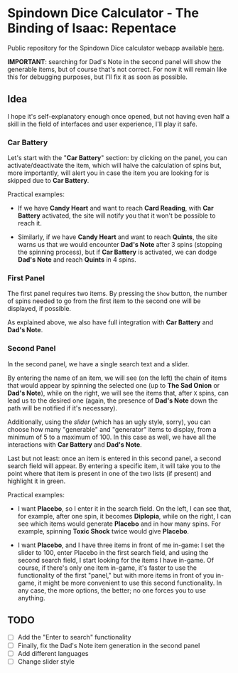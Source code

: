 # Spindown Dice Calculator - The Binding of Isaac: Repentace

Public repository for the Spindown Dice calculator webapp available [here](https://spindowndicecalculator.web.app).

**IMPORTANT**: searching for Dad's Note in the second panel will show the generable items, but of course that's not correct. For now it will remain like this for debugging purposes, but I'll fix it as soon as possible.

## Idea

I hope it's self-explanatory enough once opened, but not having even half a skill in the field of interfaces and user experience, I'll play it safe.

### Car Battery

Let's start with the "**Car Battery**" section: by clicking on the panel, you can activate/deactivate the item, which will halve the calculation of spins but, more importantly, will alert you in case the item you are looking for is skipped due to **Car Battery**.

Practical examples:

- If we have **Candy Heart** and want to reach **Card Reading**, with **Car Battery** activated, the site will notify you that it won't be possible to reach it.

- Similarly, if we have **Candy Heart** and want to reach **Quints**, the site warns us that we would encounter **Dad's Note** after 3 spins (stopping the spinning process), but if **Car Battery** is activated, we can dodge **Dad's Note** and reach **Quints** in 4 spins.

### First Panel

The first panel requires two items. By pressing the `Show` button, the number of spins needed to go from the first item to the second one will be displayed, if possible.

As explained above, we also have full integration with **Car Battery** and **Dad's Note**.

### Second Panel

In the second panel, we have a single search text and a slider.

By entering the name of an item, we will see (on the left) the chain of items that would appear by spinning the selected one (up to **The Sad Onion** or **Dad's Note**), while on the right, we will see the items that, after `X` spins, can lead us to the desired one (again, the presence of **Dad's Note** down the path will be notified if it's necessary).

Additionally, using the _slider_ (which has an ugly style, sorry), you can choose how many "generable" and "generator" items to display, from a minimum of 5 to a maximum of 100. In this case as well, we have all the interactions with **Car Battery** and **Dad's Note**.

Last but not least: once an item is entered in this second panel, a second search field will appear. By entering a specific item, it will take you to the point where that item is present in one of the two lists (if present) and highlight it in green.

Practical examples:

- I want **Placebo**, so I enter it in the search field. On the left, I can see that, for example, after one spin, it becomes **Diplopia**, while on the right, I can see which items would generate **Placebo** and in how many spins. For example, spinning **Toxic Shock** twice would give **Placebo**.
  
- I want **Placebo**, and I have three items in front of me in-game: I set the slider to 100, enter Placebo in the first search field, and using the second search field, I start looking for the items I have in-game. Of course, if there's only one item in-game, it's faster to use the functionality of the first "panel," but with more items in front of you in-game, it might be more convenient to use this second functionality. In any case, the more options, the better; no one forces you to use anything.

## TODO
- [ ] Add the "Enter to search" functionality
- [ ] Finally, fix the Dad's Note item generation in the second panel
- [ ] Add different languages
- [ ] Change slider style
